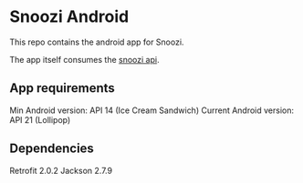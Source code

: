 # Snoozi Android

This repo contains the android app for Snoozi.

The app itself consumes the [snoozi api](https://gitlab.com/AlfredoBejarano/snoozi-api).

## App requirements

Min Android version: API 14 (Ice Cream Sandwich)
Current Android version: API 21 (Lollipop)

## Dependencies
Retrofit 2.0.2
Jackson 2.7.9
